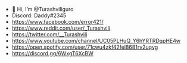 - 👋 Hi, I’m @Turashviliguro
- Discord: Daddy#2345
-  https://www.facebook.com/error421/
- https://www.reddit.com/user/_Turashvili
- https://twitter.com/__Turashvili
- https://www.youtube.com/channel/UC05PLHuQ_Y6hYRTRDqpHE4w
- https://open.spotify.com/user/71cwu4zkf42fel8681rv2uqvg
-  https://discord.gg/6WxgT6XcBW

